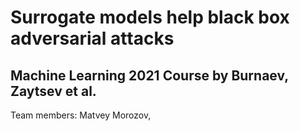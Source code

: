 # Surrogate models help black box adversarial attacks
## Machine Learning 2021 Course by Burnaev, Zaytsev et al.

Team members: Matvey Morozov, 
